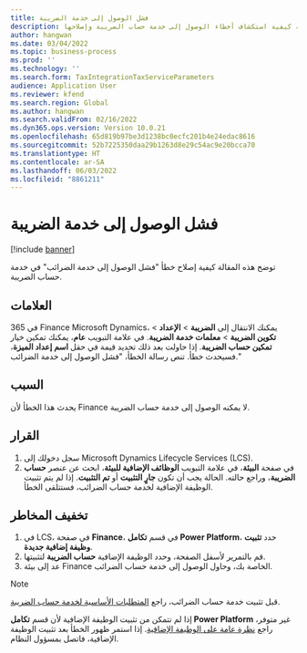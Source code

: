 ```yaml
---
title: فشل الوصول إلى خدمة الضريبة
description: توضح هذه المقالة كيفية استكشاف أخطاء الوصول إلى خدمة حساب الضريبة وإصلاحها.
author: hangwan
ms.date: 03/04/2022
ms.topic: business-process
ms.prod: ''
ms.technology: ''
ms.search.form: TaxIntegrationTaxServiceParameters
audience: Application User
ms.reviewer: kfend
ms.search.region: Global
ms.author: hangwan
ms.search.validFrom: 02/16/2022
ms.dyn365.ops.version: Version 10.0.21
ms.openlocfilehash: 65d819b97be3d1238bc0ecfc201b4e24edac8616
ms.sourcegitcommit: 52b7225350daa29b1263d8e29c54ac9e20bcca70
ms.translationtype: HT
ms.contentlocale: ar-SA
ms.lasthandoff: 06/03/2022
ms.locfileid: "8861211"
---
```

# <a name="failed-to-access-tax-service"></a>فشل الوصول إلى خدمة الضريبة

[!include [banner](../includes/banner.md)]


توضح هذه المقالة كيفية إصلاح خطأ "فشل الوصول إلى خدمة الضرائب" في خدمة حساب الضريبة.

## <a name="symptoms"></a>العلامات

في 365 Finance Microsoft Dynamics، يمكنك الانتقال إلى **الضريبة** \> **الإعداد** \> **تكوين الضريبة** \> **معلمات خدمة الضريبة**. في علامة التبويب **عام**، يمكنك تمكين خيار **تمكين حساب الضريبة**. إذا حاولت بعد ذلك تحديد قيمة في حقل **اسم إعداد الميزة**، فسيحدث خطأ. تنص رسالة الخطأ، "فشل الوصول إلى خدمة الضرائب."

## <a name="cause"></a>السبب

يحدث هذا الخطأ لأن Finance لا يمكنه الوصول إلى خدمة حساب الضريبة.

## <a name="resolution"></a>القرار 

1. سجل دخولك إلى Microsoft Dynamics Lifecycle Services (LCS).
2. في صفحة **البيئة**، في علامة التبويب **الوظائف الإضافية للبيئة**، ابحث عن عنصر **حساب الضريبة**، وراجع حالته. الحالة يجب أن تكون **جارٍ التثبيت** أو **تم التثبيت**. إذا لم يتم تثبيت الوظيفة الإضافية لخدمة حساب الضرائب، فستتلقى الخطأ.

## <a name="mitigation"></a>تخفيف المخاطر

1. في LCS، في صفحة **Finance**، في قسم **تكامل Power Platform**، حدد **تثبيت وظيفة إضافية جديدة**.
2. قم بالتمرير لأسفل الصفحة، وحدد الوظيفة الإضافية **حساب الضريبة** لتثبيتها.
3. عد إلى بيئة Finance الخاصة بك، وحاول الوصول إلى خدمة حساب الضرائب.

> [!NOTE]
> قبل تثبيت خدمة حساب الضرائب، راجع [المتطلبات الأساسية لخدمة حساب الضريبة](global-get-started-with-tax-calculation-service.md#prerequisites).
> 
> إذا لم تتمكن من تثبيت الوظيفة الإضافية لأن قسم **تكامل Power Platform** غير متوفر، راجع [نظرة عامة على الوظيفة الإضافية](../../fin-ops-core/dev-itpro/power-platform/add-ins-overview.md). إذا استمر ظهور الخطأ بعد تثبيت الوظيفة الإضافية، فاتصل بمسؤول النظام.
